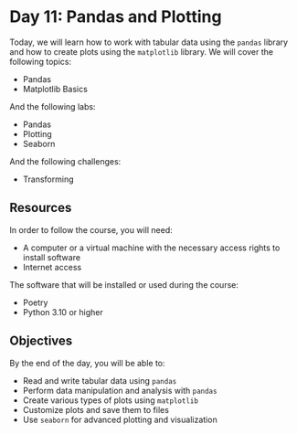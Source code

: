 # Day 11: Pandas and Plotting

Today, we will learn how to work with tabular data using the `pandas` library and how to create plots using the `matplotlib` library. We will cover the following topics:

- Pandas
- Matplotlib Basics

And the following labs:

- Pandas
- Plotting
- Seaborn

And the following challenges:

- Transforming

## Resources

In order to follow the course, you will need:

- A computer or a virtual machine with the necessary access rights to install software
- Internet access

The software that will be installed or used during the course:

- Poetry
- Python 3.10 or higher

## Objectives

By the end of the day, you will be able to:

- Read and write tabular data using `pandas`
- Perform data manipulation and analysis with `pandas`
- Create various types of plots using `matplotlib`
- Customize plots and save them to files
- Use `seaborn` for advanced plotting and visualization
